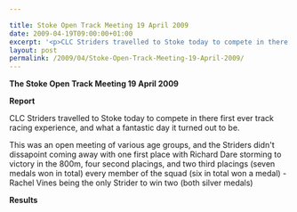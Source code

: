 ```yaml
---

title: Stoke Open Track Meeting 19 April 2009
date: 2009-04-19T09:00:00+01:00
excerpt: '<p>CLC Striders travelled to Stoke today to compete in there first ever track racing experience, and what a fantastic day it turned out to be. Every member of the squad won a medal! Well done Brendan Ward, Club Chairman Stoke open track meeting 19 April 2009 Photos Report Results</p>'
layout: post
permalink: /2009/04/Stoke-Open-Track-Meeting-19-April-2009/
---
```

**The Stoke Open Track Meeting 19 April 2009**</p> 

**Report**</p> 

CLC Striders travelled to Stoke today to compete in there first ever track racing experience, and what a fantastic day it turned out to be.

This was an open meeting of various age groups, and the Striders didn't dissapoint coming away with one first place with Richard Dare storming to victory in the 800m, four second placings, and two third placings (seven medals won in total) every member of the squad (six in total won a medal) - Rachel Vines being the only Strider to win two (both silver medals)



**Results**

<map name="100109w.jpg">
  <area shape="RECT" coords="677,27,696,48" alt="Race Winner" />
  
  <area shape="RECT" coords="379,28,393,45" alt="Sarah Greef" />
  
  <area shape="RECT" coords="354,28,368,46" alt="Rachel Vines" />
  
  <area shape="RECT" coords="303,28,318,46" alt="Anna Maughan" />
  
  <area shape="RECT" coords="206,28,220,46" alt="Dawn Addinall" />
  
  <area shape="RECT" coords="86,28,103,46" alt="Alex Evans" />
</map>

<map name="100109m.jpg">
  <area shape="RECT" coords="63,31,76,45" alt="Clive Scott" />
  
  <area shape="RECT" coords="112,32,121,44" alt="Paul Davies" />
  
  <area shape="RECT" coords="118,32,129,43" alt="Paul Stonuary" />
  
  <area shape="RECT" coords="223,29,236,47" alt="James Gibbs" />
  
  <area shape="RECT" coords="255,29,264,42" alt="David Smeath" />
  
  <area shape="RECT" coords="263,28,272,43" alt="Chris Hale" />
  
  <area shape="RECT" coords="275,31,288,45" alt="Rob Shute" />
  
  <area shape="RECT" coords="308,31,321,45" alt="Billy Bradshaw" />
  
  <area shape="RECT" coords="582,29,594,46" alt="Will Ferguson" />
  
  <area shape="RECT" coords="680,30,694,45" alt="Race Winner" />
</map>